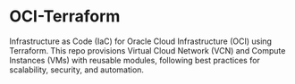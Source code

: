 # OCI-Terraform
Infrastructure as Code (IaC) for Oracle Cloud Infrastructure (OCI) using Terraform. This repo provisions Virtual Cloud Network (VCN) and Compute Instances (VMs) with reusable modules, following best practices for scalability, security, and automation.
